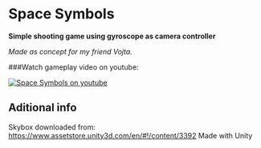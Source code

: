 # Space Symbols
**Simple shooting game using gyroscope as camera controller**

*Made as concept for my friend Vojta.*

###Watch gameplay video on youtube:

[![Space Symbols on youtube](https://img.youtube.com/vi/2Lo4uI1hWC4/0.jpg)](https://www.youtube.com/watch?v=2Lo4uI1hWC4)

## Aditional info
Skybox downloaded from: https://www.assetstore.unity3d.com/en/#!/content/3392
Made with Unity
